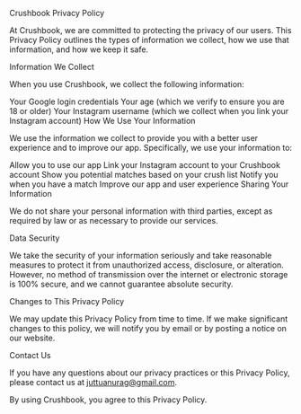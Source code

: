 Crushbook Privacy Policy

At Crushbook, we are committed to protecting the privacy of our users. This Privacy Policy outlines the types of information we collect, how we use that information, and how we keep it safe.

Information We Collect

When you use Crushbook, we collect the following information:

Your Google login credentials
Your age (which we verify to ensure you are 18 or older)
Your Instagram username (which we collect when you link your Instagram account)
How We Use Your Information

We use the information we collect to provide you with a better user experience and to improve our app. Specifically, we use your information to:

Allow you to use our app
Link your Instagram account to your Crushbook account
Show you potential matches based on your crush list
Notify you when you have a match
Improve our app and user experience
Sharing Your Information

We do not share your personal information with third parties, except as required by law or as necessary to provide our services.

Data Security

We take the security of your information seriously and take reasonable measures to protect it from unauthorized access, disclosure, or alteration. However, no method of transmission over the internet or electronic storage is 100% secure, and we cannot guarantee absolute security.

Changes to This Privacy Policy

We may update this Privacy Policy from time to time. If we make significant changes to this policy, we will notify you by email or by posting a notice on our website.

Contact Us

If you have any questions about our privacy practices or this Privacy Policy, please contact us at juttuanurag@gmail.com.

By using Crushbook, you agree to this Privacy Policy.
